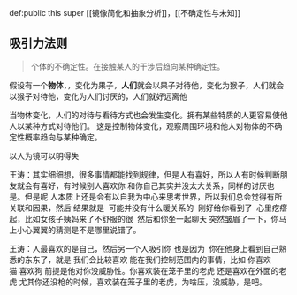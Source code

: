 def:public this super [[镜像简化和抽象分析]]，[[不确定性与未知]]


## 吸引力法则

> 个体的不确定性。在接触某人的干涉后趋向某种确定性。

假设有一个**物体**，，变化为果子，**人们**就会以果子对待他，变化为猴子，人们就会以猴子对待他，变化为人们讨厌的，人们就好远离他

当物体变化，人们的对待与看待方式也会发生变化。拥有某些特质的人更容易使他人以某种方式对待他们。
这是控制物体变化，观察周围环境和他人对物体的不确定性概率趋向与某种确定。

以人为镜可以明得失

王涛：其实细细想，很多事情都能找到规律，但是人有喜好，所以人有时候判断朋友就会有喜好，有时候别人喜欢你 和你自己其实并没太大关系，同样的讨厌也是。但是呢 人本质上还是会有以自我为中心来思考世界，所以我们总会觉得有所关联和因果，然后 结果就是  可能并没有什么暖关系的  刚好给你看到了  心里疙瘩起，比如女孩子姨妈来了不舒服的很  然后和你坐一起聊天 突然皱眉了一下，你马上小心翼翼的猜测是不是哪里说错了。

王涛：人最喜欢的是自己，然后另一个人吸引你 也是因为  你在他身上看到自己熟悉的东东了，就是 我们会比较喜欢 能在我们控制范围内的事情，比如 你喜欢猫 喜欢狗 前提是他对你没威胁性。你喜欢装在笼子里的老虎 还是喜欢在外面的老虎 尤其你还没枪的时候，喜欢装在笼子里的老虎，为啥压，没威胁，是吧。
